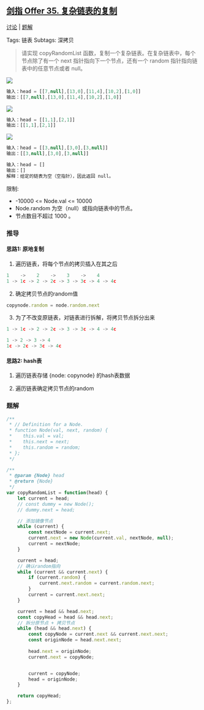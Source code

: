 ## [剑指 Offer 35. 复杂链表的复制](https://leetcode-cn.com/problems/fu-za-lian-biao-de-fu-zhi-lcof/)

[讨论](https://leetcode-cn.com/problems/fu-za-lian-biao-de-fu-zhi-lcof/comments/) | [题解](https://leetcode-cn.com/problems/fu-za-lian-biao-de-fu-zhi-lcof/solution/)

Tags: 链表
Subtags: 深拷贝

> 请实现 copyRandomList 函数，复制一个复杂链表。在复杂链表中，每个节点除了有一个 next 指针指向下一个节点，还有一个 random 指针指向链表中的任意节点或者 null。

![](https://rengar-1253859411.cos.ap-chengdu.myqcloud.com/img/20201201201853.png)
```js
输入：head = [[7,null],[13,0],[11,4],[10,2],[1,0]]
输出：[[7,null],[13,0],[11,4],[10,2],[1,0]]
```

![](https://rengar-1253859411.cos.ap-chengdu.myqcloud.com/img/e2.png)
```js
输入：head = [[1,1],[2,1]]
输出：[[1,1],[2,1]]
```

![](https://rengar-1253859411.cos.ap-chengdu.myqcloud.com/img/20201201203455.png)
```js
输入：head = [[3,null],[3,0],[3,null]]
输出：[[3,null],[3,0],[3,null]]
```

```js
输入：head = []
输出：[]
解释：给定的链表为空（空指针），因此返回 null。
```

限制:
- -10000 <= Node.val <= 10000
- Node.random 为空（null）或指向链表中的节点。
- 节点数目不超过 1000 。

### 推导

#### 思路1: 原地复制

1. 遍历链表，将每个节点的拷贝插入在其之后
```js
1    ->    2    ->    3    ->    4
1 -> 1c -> 2 -> 2c -> 3 -> 3c -> 4 -> 4c
```

2. 确定拷贝节点的random值
```js
copynode.random = node.random.next
```

3. 为了不改变原链表，对链表进行拆解，将拷贝节点拆分出来
```js
1 -> 1c -> 2 -> 2c -> 3 -> 3c -> 4 -> 4c

1 -> 2 -> 3 -> 4
1c -> 2c -> 3c -> 4c
```

#### 思路2: hash表

1. 遍历链表存储 {node: copynode} 的hash表数据

2. 遍历链表确定拷贝节点的random

### 题解
```js
/**
 * // Definition for a Node.
 * function Node(val, next, random) {
 *    this.val = val;
 *    this.next = next;
 *    this.random = random;
 * };
 */

/**
 * @param {Node} head
 * @return {Node}
 */
var copyRandomList = function(head) {
    let current = head;
    // const dummy = new Node();
    // dummy.next = head;

    // 添加镜像节点
    while (current) {
        const nextNode = current.next;
        current.next = new Node(current.val, nextNode, null);
        current = nextNode;
    }

    current = head;
    // 确认random指向
    while (current && current.next) {
        if (current.random) {
            current.next.random = current.random.next;
        }
        current = current.next.next;
    }

    current = head && head.next;
    const copyHead = head && head.next;
    // 拆分原节点 + 拷贝节点
    while (head && head.next) {
        const copyNode = current.next && current.next.next;
        const originNode = head.next.next;
        
        head.next = originNode;
        current.next = copyNode;


        current = copyNode;
        head = originNode;
    }

    return copyHead;
};
```
